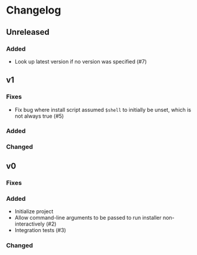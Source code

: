 # Changelog

## Unreleased

### Added

- Look up latest version if no version was specified (#7)

## v1

### Fixes

- Fix bug where install script assumed `$shell` to initially be unset, which is
  not always true (#5)

### Added

### Changed

## v0

### Fixes

### Added

- Initialize project
- Allow command-line arguments to be passed to run installer non-interactively (#2)
- Integration tests (#3)

### Changed
